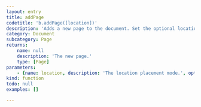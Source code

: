 ```yaml
---
layout: entry
title: addPage
codetitle: 'b.addPage([location])'
description: 'Adds a new page to the document. Set the optional location parameter to either b.AT_END (default), b.AT_BEGINNING, b.AFTER or b.BEFORE. b.AFTER and b.BEFORE will use the current page as insertion point.'
category: Document
subcategory: Page
returns:
    name: null
    description: 'The new page.'
    type: [Page]
parameters:
    - {name: location, description: 'The location placement mode.', optional: true, type: [String]}
kind: function
todo: null
examples: []

---
```

